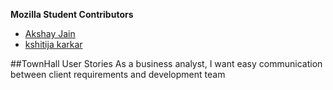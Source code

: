 
**Mozilla Student Contributors**
* [Akshay Jain](https://github.com/akshjain83)
* [kshitija karkar](https://github.com/kshitijakarkar)





##TownHall User Stories
As a business analyst, I want easy communication between client requirements and development team
